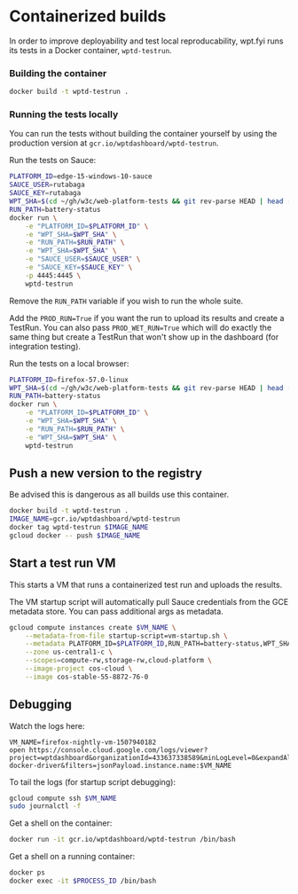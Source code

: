 # Containerized builds

In order to improve deployability and test local reproducability, wpt.fyi runs its tests in a Docker container, `wptd-testrun`.

### Building the container

```sh
docker build -t wptd-testrun .
```

### Running the tests locally

You can run the tests without building the container yourself by using the production version at `gcr.io/wptdashboard/wptd-testrun`.

Run the tests on Sauce:

```sh
PLATFORM_ID=edge-15-windows-10-sauce
SAUCE_USER=rutabaga
SAUCE_KEY=rutabaga
WPT_SHA=$(cd ~/gh/w3c/web-platform-tests && git rev-parse HEAD | head -c 10)
RUN_PATH=battery-status
docker run \
    -e "PLATFORM_ID=$PLATFORM_ID" \
    -e "WPT_SHA=$WPT_SHA" \
    -e "RUN_PATH=$RUN_PATH" \
    -e "WPT_SHA=$WPT_SHA" \
    -e "SAUCE_USER=$SAUCE_USER" \
    -e "SAUCE_KEY=$SAUCE_KEY" \
    -p 4445:4445 \
    wptd-testrun
```

Remove the `RUN_PATH` variable if you wish to run the whole suite.

Add the `PROD_RUN=True` if you want the run to upload its results and create a TestRun. You can also pass `PROD_WET_RUN=True` which will do exactly the same thing but create a TestRun that won't show up in the dashboard (for integration testing).

Run the tests on a local browser:

```sh
PLATFORM_ID=firefox-57.0-linux
WPT_SHA=$(cd ~/gh/w3c/web-platform-tests && git rev-parse HEAD | head -c 10)
RUN_PATH=battery-status
docker run \
    -e "PLATFORM_ID=$PLATFORM_ID" \
    -e "WPT_SHA=$WPT_SHA" \
    -e "RUN_PATH=$RUN_PATH" \
    -e "WPT_SHA=$WPT_SHA" \
    wptd-testrun
```

## Push a new version to the registry

Be advised this is dangerous as all builds use this container.

```sh
docker build -t wptd-testrun .
IMAGE_NAME=gcr.io/wptdashboard/wptd-testrun
docker tag wptd-testrun $IMAGE_NAME
gcloud docker -- push $IMAGE_NAME
```

## Start a test run VM

This starts a VM that runs a containerized test run and uploads the results.

The VM startup script will automatically pull Sauce credentials from the GCE metadata store. You can pass additional args as metadata.

```sh
gcloud compute instances create $VM_NAME \
    --metadata-from-file startup-script=vm-startup.sh \
    --metadata PLATFORM_ID=$PLATFORM_ID,RUN_PATH=battery-status,WPT_SHA=$WPT_SHA \
    --zone us-central1-c \
    --scopes=compute-rw,storage-rw,cloud-platform \
    --image-project cos-cloud \
    --image cos-stable-55-8872-76-0
```

## Debugging

Watch the logs here:

```
VM_NAME=firefox-nightly-vm-1507940182
open https://console.cloud.google.com/logs/viewer?project=wptdashboard&organizationId=433637338589&minLogLevel=0&expandAll=false&interval=NO_LIMIT&resource=global&logName=projects%2Fwptdashboard%2Flogs%2Fgcplogs-docker-driver&filters=jsonPayload.instance.name:$VM_NAME
```

To tail the logs (for startup script debugging):

```sh
gcloud compute ssh $VM_NAME
sudo journalctl -f
```

Get a shell on the container:

```sh
docker run -it gcr.io/wptdashboard/wptd-testrun /bin/bash
```

Get a shell on a running container:

```sh
docker ps
docker exec -it $PROCESS_ID /bin/bash
```
